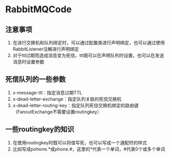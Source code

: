 # RabbitMQCode

## 注意事项
1. 在进行交换机和队列绑定时，可以通过配置类进行声明绑定，也可以通过使用RabbitListener注解进行声明绑定
2. 对于ttl过期而造成消息变为死信，ttl既可以在声明队列时设置，也可以在发送消息时设置参数

## 死信队列的一些参数
1. x-message-ttl：指定消息过期TTL
2. x-dead-letter-exchange：指定队列关联的死信交换机
3. x-dead-letter-routing-key：指定队列死信交换机绑定的路由键（FanoutExchange不需要设置routingkey）

## 一些routingkey的知识
1. 在使用routingkey时既可以将值写死，也可以写成一个通配符的样式
2. 比如写成pohone.*或phone.#，这里的\*代表一个单词，\#代表0个或多个单词